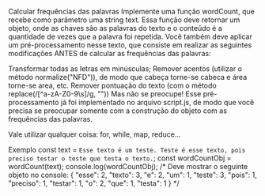 Calcular frequências das palavras
Implemente uma função wordCount, que recebe como parâmetro uma string text. Essa função deve retornar um objeto, onde as chaves são as palavras do texto e o conteúdo é a quantidade de vezes que a palavra foi repetida. Você também deve aplicar um pré-processamento nesse texto, que consiste em realizar as seguintes modificações ANTES de calcular as frequências das palavras:

Transformar todas as letras em minúsculas;
Remover acentos (utilizar o método normalize("NFD")), de modo que cabeça torne-se cabeca e área torne-se area, etc.
Remover pontuação do texto (com o método replace(/[^a-zA-Z0-9\s]/g, ""))
Mas não se preocupe! Esse pré-processamento já foi implementado no arquivo script.js, de modo que você precisa se preocupar somente com a construção do objeto com as frequências das palavras.

Vale utilizar qualquer coisa: for, while, map, reduce...

Exemplo
const text = `Esse texto é um teste. Teste é esse texto, pois preciso testar o teste que testa o texto.`;
const wordCountObj = wordCount(text);
console.log(wordCountObj);
/* Deve mostrar o seguinte objeto no console:
{
    "esse": 2,
    "texto": 3,
    "e": 2,
    "um": 1,
    "teste": 3,
    "pois": 1,
    "preciso": 1,
    "testar": 1,
    "o": 2,
    "que": 1,
    "testa": 1
}
*/